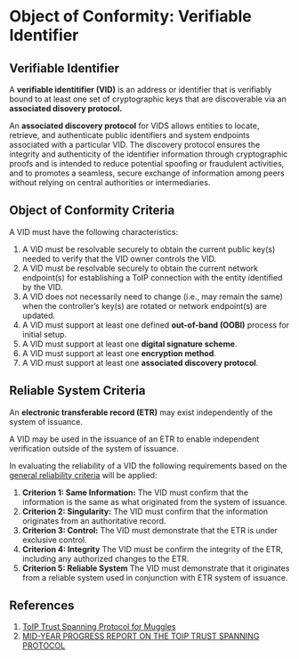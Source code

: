 # Object of Conformity: Verifiable Identifier

## Verifiable Identifier

A **verifiable identitifier (VID)** is an address or identifier that is verifiably bound to at least one set of cryptographic keys that are discoverable via an **associated disovery protocol.**

An **associated discovery protocol** for VIDS allows entities to locate, retrieve, and authenticate public identifiers and system endpoints associated with a particular VID. The discovery protocol ensures the integrity and authenticity of the identifier information through cryptographic proofs and is intended to reduce potential spoofing or fraudulent activities, and to promotes a seamless, secure exchange of information among peers without relying on central authorities or intermediaries.

## Object of Conformity Criteria

A VID must have the following characteristics:

1. A VID must be resolvable securely to obtain the current public key(s) needed to verify that the VID owner controls the VID.
2. A VID must be resolvable securely to obtain the current network endpoint(s) for establishing a ToIP connection with the entity identified by the VID.
3. A VID does not necessarily need to change (i.e., may remain the same) when the controller’s key(s) are rotated or network endpoint(s) are updated.
4. A VID must support at least one defined **out-of-band (OOBI)** process for initial setup.
5. A VID must support at least one **digital signature scheme**.
6. A VID must support at least one **encryption method**.
7. A VID must support at least one **associated discovery protocol**.

## Reliable System Criteria

An **electronic transferable record (ETR)** may exist independently of the system of issuance.  

A VID may be used in the issuance of an ETR to enable independent verification outside of the system of issuance.

In evaluating the reliability of a VID the following requirements based on the [general reliability criteria](./obj-criterion.md) will be applied:

1. **Criterion 1: Same Information:** The VID must confirm that the information is the same as what originated from the system of issuance.  
2. **Criterion 2: Singularity:** The VID must confirm that the information originates from an authoritative record.
3. **Criterion 3: Control:** The VID must demonstrate that the ETR is under exclusive control.
4. **Criterion 4: Integrity** The VID must be confirm the integrity of the ETR, including any authorized changes to the ETR.
5. **Criterion 5: Reliable System** The VID must demonstrate that it originates from a reliable system used in conjunction with ETR system of issuance.

## References

1. [ToIP Trust Spanning Protocol for Muggles](https://docs.google.com/presentation/d/1dgaTwxRubnpj7M83840mz53_iJfwEkajndrBBEQthgU/edit#slide=id.gc6f919934_0_20)
2. [MID-YEAR PROGRESS REPORT ON THE TOIP TRUST SPANNING PROTOCOL](https://trustoverip.org/blog/2023/08/31/mid-year-progress-report-on-the-toip-trust-spanning-protocol/)
